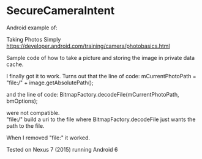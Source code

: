 # SecureCameraIntent

Android example of:

Taking Photos Simply
https://developer.android.com/training/camera/photobasics.html

Sample code of how to take a picture and storing the image in private data cache. 

I finally got it to work. Turns out that
the line of code:
    mCurrentPhotoPath = "file:/" + image.getAbsolutePath();

and the line of code:
    BitmapFactory.decodeFile(mCurrentPhotoPath, bmOptions);

were not compatible.     
	"file:/" build a uri to the file
	where BitmapFactory.decodeFile just wants the path to the file.

When I removed "file:" it worked.

Tested on 
   Nexus 7 (2015) running Android 6

